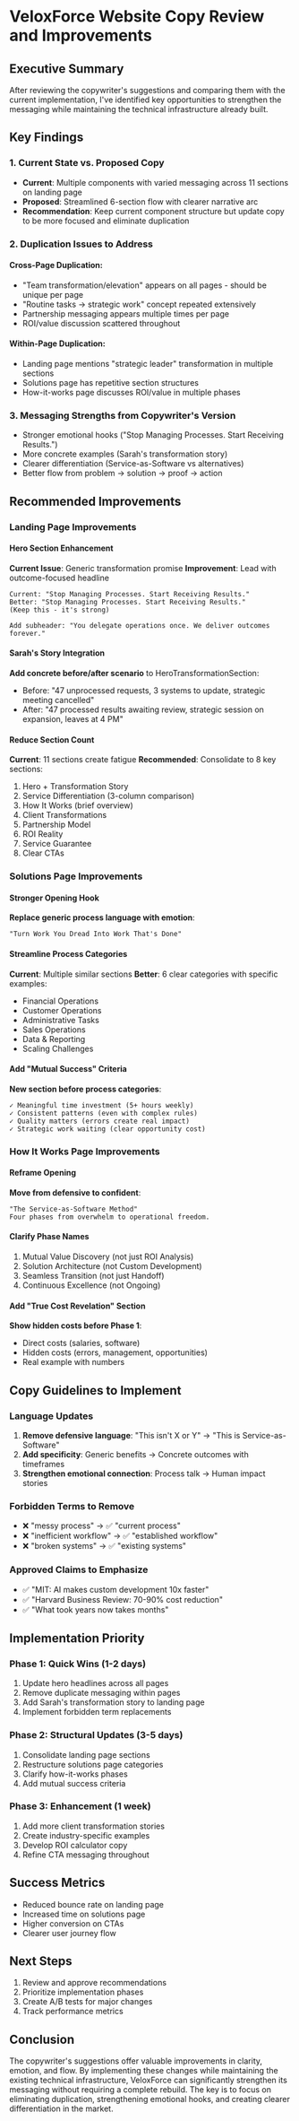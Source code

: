 # VeloxForce Website Copy Review and Improvements

## Executive Summary

After reviewing the copywriter's suggestions and comparing them with the current implementation, I've identified key opportunities to strengthen the messaging while maintaining the technical infrastructure already built.

## Key Findings

### 1. Current State vs. Proposed Copy
- **Current**: Multiple components with varied messaging across 11 sections on landing page
- **Proposed**: Streamlined 6-section flow with clearer narrative arc
- **Recommendation**: Keep current component structure but update copy to be more focused and eliminate duplication

### 2. Duplication Issues to Address

#### Cross-Page Duplication:
- "Team transformation/elevation" appears on all pages - should be unique per page
- "Routine tasks → strategic work" concept repeated extensively
- Partnership messaging appears multiple times per page
- ROI/value discussion scattered throughout

#### Within-Page Duplication:
- Landing page mentions "strategic leader" transformation in multiple sections
- Solutions page has repetitive section structures
- How-it-works page discusses ROI/value in multiple phases

### 3. Messaging Strengths from Copywriter's Version
- Stronger emotional hooks ("Stop Managing Processes. Start Receiving Results.")
- More concrete examples (Sarah's transformation story)
- Clearer differentiation (Service-as-Software vs alternatives)
- Better flow from problem → solution → proof → action

## Recommended Improvements

### Landing Page Improvements

#### Hero Section Enhancement
**Current Issue**: Generic transformation promise
**Improvement**: Lead with outcome-focused headline

```
Current: "Stop Managing Processes. Start Receiving Results."
Better: "Stop Managing Processes. Start Receiving Results."
(Keep this - it's strong)

Add subheader: "You delegate operations once. We deliver outcomes forever."
```

#### Sarah's Story Integration
**Add concrete before/after scenario** to HeroTransformationSection:
- Before: "47 unprocessed requests, 3 systems to update, strategic meeting cancelled"
- After: "47 processed results awaiting review, strategic session on expansion, leaves at 4 PM"

#### Reduce Section Count
**Current**: 11 sections create fatigue
**Recommended**: Consolidate to 8 key sections:
1. Hero + Transformation Story
2. Service Differentiation (3-column comparison)
3. How It Works (brief overview)
4. Client Transformations
5. Partnership Model
6. ROI Reality
7. Service Guarantee
8. Clear CTAs

### Solutions Page Improvements

#### Stronger Opening Hook
**Replace generic process language with emotion**:
```
"Turn Work You Dread Into Work That's Done"
```

#### Streamline Process Categories
**Current**: Multiple similar sections
**Better**: 6 clear categories with specific examples:
- Financial Operations
- Customer Operations
- Administrative Tasks
- Sales Operations
- Data & Reporting
- Scaling Challenges

#### Add "Mutual Success" Criteria
**New section before process categories**:
```
✓ Meaningful time investment (5+ hours weekly)
✓ Consistent patterns (even with complex rules)
✓ Quality matters (errors create real impact)
✓ Strategic work waiting (clear opportunity cost)
```

### How It Works Page Improvements

#### Reframe Opening
**Move from defensive to confident**:
```
"The Service-as-Software Method"
Four phases from overwhelm to operational freedom.
```

#### Clarify Phase Names
1. Mutual Value Discovery (not just ROI Analysis)
2. Solution Architecture (not Custom Development)
3. Seamless Transition (not just Handoff)
4. Continuous Excellence (not Ongoing)

#### Add "True Cost Revelation" Section
**Show hidden costs before Phase 1**:
- Direct costs (salaries, software)
- Hidden costs (errors, management, opportunities)
- Real example with numbers

## Copy Guidelines to Implement

### Language Updates
1. **Remove defensive language**: "This isn't X or Y" → "This is Service-as-Software"
2. **Add specificity**: Generic benefits → Concrete outcomes with timeframes
3. **Strengthen emotional connection**: Process talk → Human impact stories

### Forbidden Terms to Remove
- ❌ "messy process" → ✅ "current process"
- ❌ "inefficient workflow" → ✅ "established workflow"
- ❌ "broken systems" → ✅ "existing systems"

### Approved Claims to Emphasize
- ✅ "MIT: AI makes custom development 10x faster"
- ✅ "Harvard Business Review: 70-90% cost reduction"
- ✅ "What took years now takes months"

## Implementation Priority

### Phase 1: Quick Wins (1-2 days)
1. Update hero headlines across all pages
2. Remove duplicate messaging within pages
3. Add Sarah's transformation story to landing page
4. Implement forbidden term replacements

### Phase 2: Structural Updates (3-5 days)
1. Consolidate landing page sections
2. Restructure solutions page categories
3. Clarify how-it-works phases
4. Add mutual success criteria

### Phase 3: Enhancement (1 week)
1. Add more client transformation stories
2. Create industry-specific examples
3. Develop ROI calculator copy
4. Refine CTA messaging throughout

## Success Metrics
- Reduced bounce rate on landing page
- Increased time on solutions page
- Higher conversion on CTAs
- Clearer user journey flow

## Next Steps
1. Review and approve recommendations
2. Prioritize implementation phases
3. Create A/B tests for major changes
4. Track performance metrics

## Conclusion

The copywriter's suggestions offer valuable improvements in clarity, emotion, and flow. By implementing these changes while maintaining the existing technical infrastructure, VeloxForce can significantly strengthen its messaging without requiring a complete rebuild. The key is to focus on eliminating duplication, strengthening emotional hooks, and creating clearer differentiation in the market.